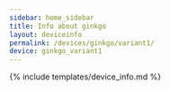 ```yaml
---
sidebar: home_sidebar
title: Info about ginkgo
layout: deviceinfo
permalink: /devices/ginkgo/variant1/
device: ginkgo_variant1
---
```

{% include templates/device_info.md %}
